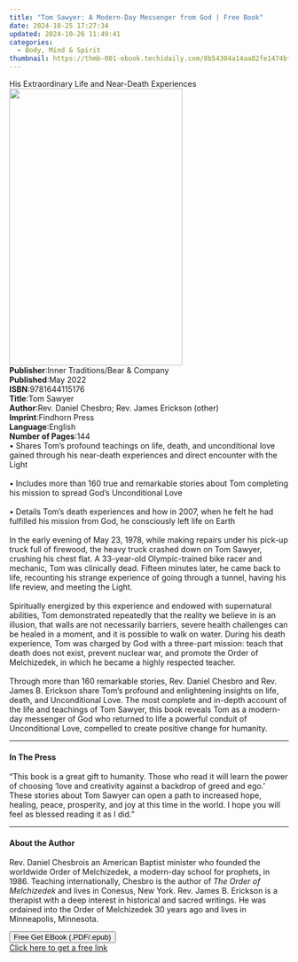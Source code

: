 ```yaml
---
title: "Tom Sawyer: A Modern-Day Messenger from God | Free Book"
date: 2024-10-25 17:27:34
updated: 2024-10-26 11:49:41
categories:
  - Body, Mind & Spirit
thumbnail: https://thmb-001-ebook.techidaily.com/8b54304a14aa82fe1474bfed5ec45880390a63bb93332d5a0ce5a2c397a3e78d.jpg
---
```

<main id="book-container">
  <div class="flex flex-col">
    <div class="book-brief flex-1 py-6 px-4 sm:p-6 md:py-10 md:px-8">
      <!-- brief-->
      <div class="book-brief-main">
        His Extraordinary Life and Near-Death Experiences
      </div>
    </div>
    <div
      class="book-meta-info flex-1 grid gap-4 col-start-1 col-end-3 row-start-1 sm:mb-6 sm:grid-cols-4 lg:gap-6 lg:col-start-2 lg:row-end-6 lg:row-span-6 lg:mb-0"
    >
      <div
        class="book-meta-info-left place-content-center mt-4 p-4 text-sm leading-6 col-start-2 col-span-2 dark:text-slate-400"
      >
        <img
          class="w-full h-500 object-cover rounded-lg sm:h-255 sm:col-span-2 lg:col-span-full"
          src="https://img-001-ebook.techidaily.com/04173acc33014a1637a38582aa4426baca3d6c725c7dd83ea49dd151ae9467c1.jpg"
          alt=""
          width="312"
          height="500"
        />
      </div>
      <div
        class="book-meta-info-right mt-2 col-start-1 row-start-2 col-span-3 self-center"
      >
        <!-- meta data  -->
        <div class="flex flex-col px-4 md:px-8">
          <div class="flex-1">
            <strong>Publisher</strong>:<span class="px-2"
              >Inner Traditions/Bear &amp; Company</span
            >
          </div>
          <div class="flex-1">
            <strong>Published</strong>:<span class="px-2">May 2022</span>
          </div>
          <div class="flex-1">
            <strong>ISBN</strong>:<span class="px-2">9781644115176</span>
          </div>
          <div class="flex-1">
            <strong>Title</strong>:<span class="px-2">Tom Sawyer</span>
          </div>
          <div class="flex-1">
            <strong>Author</strong>:<span class="px-2"
              >Rev. Daniel Chesbro; Rev. James Erickson (other)</span
            >
          </div>
          <div class="flex-1">
            <strong>Imprint</strong>:<span class="px-2">Findhorn Press</span>
          </div>
          <div class="flex-1">
            <strong>Language</strong>:<span class="px-2">English</span>
          </div>
          <div class="flex-1">
            <strong>Number of Pages</strong>:<span class="px-2">144</span>
          </div>
        </div>
      </div>
    </div>
    <div class="book-description flex-1 py-6 px-4 sm:p-6 md:py-10 md:px-8">
      <div class="book-description-main">
        <div accordion-content="" id="description">
          • Shares Tom’s profound teachings on life, death, and unconditional
          love gained through his near-death experiences and direct encounter
          with the Light <br /><br />• Includes more than 160 true and
          remarkable stories about Tom completing his mission to spread God’s
          Unconditional Love <br /><br />• Details Tom’s death experiences and
          how in 2007, when he felt he had fulfilled his mission from God, he
          consciously left life on Earth <br /><br />In the early evening of May
          23, 1978, while making repairs under his pick-up truck full of
          firewood, the heavy truck crashed down on Tom Sawyer, crushing his
          chest flat. A 33-year-old Olympic-trained bike racer and mechanic, Tom
          was clinically dead. Fifteen minutes later, he came back to life,
          recounting his strange experience of going through a tunnel, having
          his life review, and meeting the Light. <br /><br />Spiritually
          energized by this experience and endowed with supernatural abilities,
          Tom demonstrated repeatedly that the reality we believe in is an
          illusion, that walls are not necessarily barriers, severe health
          challenges can be healed in a moment, and it is possible to walk on
          water. During his death experience, Tom was charged by God with a
          three-part mission: teach that death does not exist, prevent nuclear
          war, and promote the Order of Melchizedek, in which he became a highly
          respected teacher. <br /><br />Through more than 160 remarkable
          stories, Rev. Daniel Chesbro and Rev. James B. Erickson share Tom’s
          profound and enlightening insights on life, death, and Unconditional
          Love. The most complete and in-depth account of the life and teachings
          of Tom Sawyer, this book reveals Tom as a modern-day messenger of God
          who returned to life a powerful conduit of Unconditional Love,
          compelled to create positive change for humanity.
        </div>
        <div class="accordion-fader"></div>
      </div>
    </div>
    <div class="book-excerpts flex-1 py-6 px-4 sm:p-6 md:py-10 md:px-8">
      <!-- excerpts-->
      <div class="book-excerpts-main">
        <hr />
        <h4 class="placeholder placeholder-heading">
          <span>In The Press</span>
        </h4>
        <p>
          “This book is a great gift to humanity. Those who read it will learn
          the power of choosing ‘love and creativity against a backdrop of greed
          and ego.’ These stories about Tom Sawyer can open a path to increased
          hope, healing, peace, prosperity, and joy at this time in the world. I
          hope you will feel as blessed reading it as I did.”
        </p>
      </div>
    </div>
    <div class="book-about-author flex-1 py-6 px-4 sm:p-6 md:py-10 md:px-8">
      <!-- about author-->
      <div class="book-main-author-main">
        <hr />
        <h4 class="placeholder placeholder-heading">
          <span>About the Author</span>
        </h4>
        <p>
          Rev. Daniel Chesbrois an American Baptist minister who founded the
          worldwide Order of Melchizedek, a modern-day school for prophets, in
          1986. Teaching internationally, Chesbro is the author of
          <i>The Order of Melchizedek</i> and lives in Conesus, New York. Rev.
          James B. Erickson is a therapist with a deep interest in historical
          and sacred writings. He was ordained into the Order of Melchizedek 30
          years ago and lives in Minneapolis, Minnesota.
        </p>
      </div>
    </div>
    <div class="book-free-get flex-1 py-6 px-4 sm:p-6 md:py-10 md:px-8">
      <button
        id="btn-free-get"
        class="bg-blue-500 hover:bg-blue-700 text-white font-bold py-2 px-4 rounded"
      >
        Free Get EBook (.PDF/.epub)
      </button>
      <div id="countdown-display" class="px-2 text-lg mt-2"></div>
      <a
        id="free-link"
        class="hidden bg-blue-500 hover:bg-blue-700 text-white font-bold py-2 px-4 rounded"
        href="https://www.ebooks.com/en-us/book/210410938/tom-sawyer-a-modern-day-messenger-from-god/rev-daniel-chesbro/"
        target="_blank"
        >Click here to get a free link</a
      >
    </div>
    <script>
      let countdownTime = 0;
      let countdownInterval = null;
      document
        .getElementById('btn-free-get')
        .addEventListener('click', startCountdown);
      function startCountdown() {
        countdownTime = new Date().getTime() + 60000 * 3;
        countdownInterval = setInterval(updateCountdown, 1000);
        document.getElementById('btn-free-get').disabled = true;
        document
          .getElementById('btn-free-get')
          .classList.add('bg-gray-500', 'cursor-not-allowed');
      }
      function updateCountdown() {
        let currentTime = new Date().getTime();
        let timeLeft = countdownTime - currentTime;
        let secondsLeft = Math.floor(timeLeft / 1000);
        document.getElementById('countdown-display').innerHTML =
          `Remaining time: ${secondsLeft} seconds.`;
        if (secondsLeft <= 0) {
          clearInterval(countdownInterval);
          document.getElementById('btn-free-get').classList.add('hidden');
          document.getElementById('free-link').classList.remove('hidden');
          document.getElementById('countdown-display').innerHTML = '';
        }
      }
    </script>
  </div>
</main>
